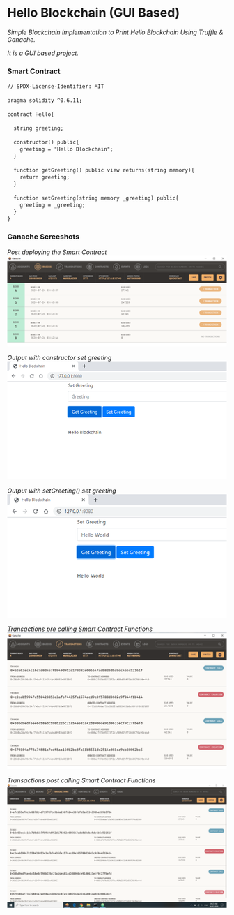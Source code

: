 # Hello Blockchain (GUI Based)
*Simple Blockchain Implementation to Print Hello Blockchain Using Truffle & Ganache.*

*It is a GUI based project.*

### Smart Contract
```
// SPDX-License-Identifier: MIT

pragma solidity ^0.6.11;

contract Hello{

  string greeting;

  constructor() public{
    greeting = "Hello Blockchain";
  }

  function getGreeting() public view returns(string memory){
    return greeting;
  }

  function setGreeting(string memory _greeting) public{
    greeting = _greeting;
  }
}
```

### Ganache Screeshots

*Post deploying the Smart Contract*
![](Output/deployed.png)

*Output with constructor set greeting*
![](Output/Hello_Blockchain.PNG)

*Output with setGreeting() set greeting*
![](Output/Hello_World.PNG)

*Transactions pre calling Smart Contract Functions*
![](Output/transactions.PNG)

*Transactions post calling Smart Contract Functions*
![](Output/Transactions_1.png)
